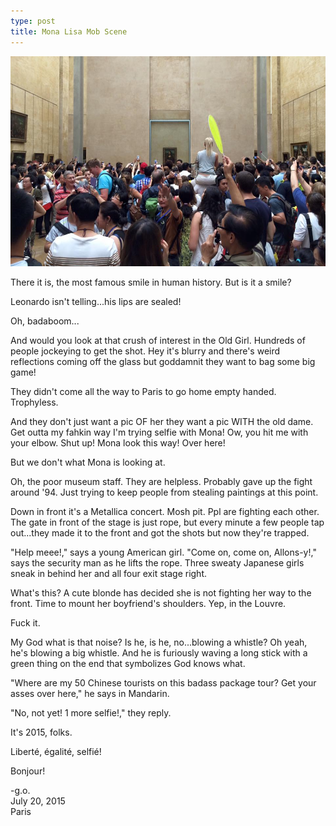 ```yaml
---
type: post
title: Mona Lisa Mob Scene
---
```

![monalisa](/images/monalisa.jpg)

There it is, the most famous smile in human history. But is it a smile?

Leonardo isn't telling...his lips are sealed!

Oh, badaboom...

And would you look at that crush of interest in the Old Girl. Hundreds of people jockeying to get the shot. Hey it's blurry and there's weird reflections coming off the glass but goddamnit they want to bag some big game!

They didn't come all the way to Paris to go home empty handed. Trophyless.

And they don't just want a pic OF her they want a pic WITH the old dame. Get outta my fahkin way I'm trying selfie with Mona! Ow, you hit me with your elbow. Shut up! Mona look this way! Over here! 

But we don't what Mona is looking at.

Oh, the poor museum staff. They are helpless. Probably gave up the fight around '94. Just trying to keep people from stealing paintings at this point. 

Down in front it's a Metallica concert. Mosh pit. Ppl are fighting each other. The gate in front of the stage is just rope, but every minute a few people tap out...they made it to the front and got the shots but now they're trapped. 

"Help meee!," says a young American girl. "Come on, come on, Allons-y!," says the security man as he lifts the rope. Three sweaty Japanese girls sneak in behind her and all four exit stage right. 

What's this? A cute blonde has decided she is not fighting her way to the front. Time to mount her boyfriend's shoulders. Yep, in the Louvre. 

Fuck it.

My God what is that noise? Is he, is he, no...blowing a whistle? Oh yeah, he's blowing a big whistle. And he is furiously waving a long stick with a green thing on the end that symbolizes God knows what. 

"Where are my 50 Chinese tourists on this badass package tour? Get your asses over here," he says in Mandarin. 

"No, not yet! 1 more selfie!," they reply.

It's 2015, folks.

Liberté, égalité, selfié!

Bonjour!

-g.o.  
July 20, 2015  
Paris
